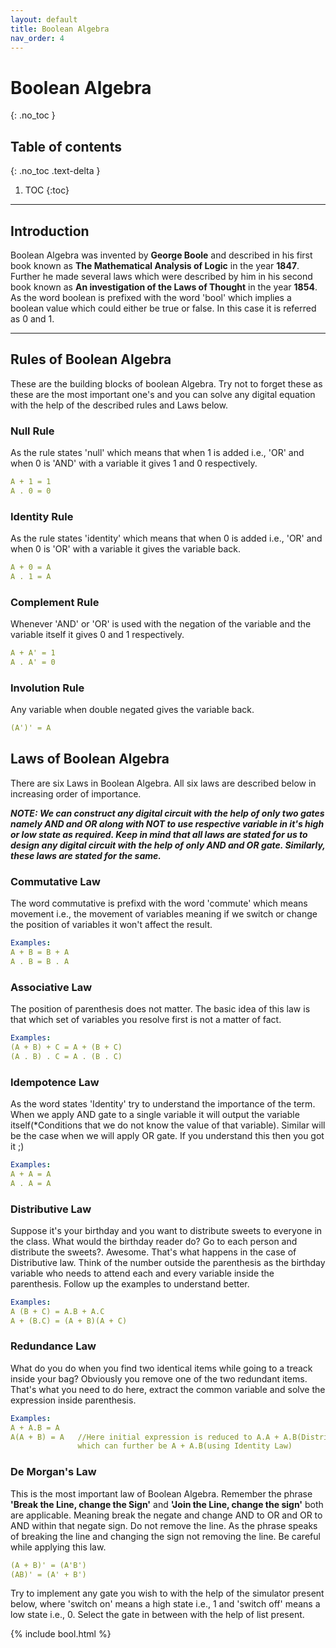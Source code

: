 ```yaml
---
layout: default
title: Boolean Algebra
nav_order: 4
---
```


# Boolean Algebra
{: .no_toc }


## Table of contents
{: .no_toc .text-delta }

1. TOC
{:toc}

---

## Introduction

Boolean Algebra was invented by **George Boole** and described in his first book known as **The Mathematical Analysis of Logic** in the 
year **1847**. Further he made several laws which were described by him in his second book known as **An investigation of the Laws of Thought** 
in the year **1854**. As the word boolean is prefixed with the word 'bool' which implies a boolean value which could either be true or false. 
In this case it is referred as 0 and 1.

---

## Rules of Boolean Algebra

These are the building blocks of boolean Algebra. Try not to forget these as these are the most important one's and you can solve any digital equation with the help of the described rules and Laws below.

### Null Rule

As the rule states 'null' which means that when 1 is added i.e., 'OR' and when 0 is 'AND' with a variable it gives 1 and 0 respectively.

```yaml
A + 1 = 1
A . 0 = 0
```

### Identity Rule

As the rule states 'identity' which means that when 0 is added i.e., 'OR' and when 0 is 'OR' with a variable it gives the variable back.

```yaml
A + 0 = A
A . 1 = A
```

### Complement Rule

Whenever 'AND' or 'OR' is used with the negation of the variable and the variable itself it gives 0 and 1 respectively.

```yaml
A + A' = 1
A . A' = 0
```

### Involution Rule

Any variable when double negated gives the variable back.

```yaml
(A')' = A
```

## Laws of Boolean Algebra

There are six Laws in Boolean Algebra. All six laws are described below in increasing order of importance.

**_NOTE: We can construct any digital circuit with the help of only two gates namely AND and OR along with NOT to use respective variable in it's high or low state as required. Keep in mind that all laws are stated for us to design any digital circuit with the help of only AND and OR gate. Similarly, these laws are stated for the same._**

### Commutative Law

The word commutative is prefixd with the word 'commute' which means movement i.e., the movement of variables meaning 
if we switch or change the position of variables it won't affect the result.

```yaml
Examples:
A + B = B + A
A . B = B . A
```

### Associative Law

The position of parenthesis does not matter. The basic idea of this law is that which set of variables you resolve first is not a matter of fact.

```yaml
Examples:
(A + B) + C = A + (B + C)
(A . B) . C = A . (B . C)
```

### Idempotence Law

As the word states 'Identity' try to understand the importance of the term. When we apply AND gate to a single variable it will output the variable itself(*Conditions that we do not know the value of that variable). Similar will be the case when we will apply OR gate. If you understand this then you got it ;)

```yaml
Examples:
A + A = A
A . A = A
```

### Distributive Law

Suppose it's your birthday and you want to distribute sweets to everyone in the class. What would the birthday reader do? Go to each person and distribute the sweets?. Awesome. That's what happens in the case of Distributive law. Think of the number outside the parenthesis as the birthday variable who needs to attend each and every variable inside the parenthesis. Follow up the examples to understand better.

```yaml
Examples:
A (B + C) = A.B + A.C
A + (B.C) = (A + B)(A + C)
```

### Redundance Law

What do you do when you find two identical items while going to a treack inside your bag? Obviously you remove one of the two redundant items. That's what you need to do here, extract the common variable and solve the expression inside parenthesis.

```yaml
Examples:
A + A.B = A
A(A + B) = A   //Here initial expression is reduced to A.A + A.B(Distributive Law) 
               which can further be A + A.B(using Identity Law)
```

### De Morgan's Law

This is the most important law of Boolean Algebra. Remember the phrase **'Break the Line, change the Sign'** and **'Join the Line, change the sign'** both are applicable. Meaning break the negate and change AND to OR and OR to AND within that negate sign. Do not remove the line. As the phrase speaks of breaking the line and changing the sign not removing the line. Be careful while applying this law.

```yaml
(A + B)' = (A'B')
(AB)' = (A' + B')
```

Try to implement any gate you wish to with the help of the simulator present below, where 'switch on' means a high state i.e., 1 and 'switch off' means a low state i.e., 0. Select the gate in between with the help of list present.

{% include bool.html %}